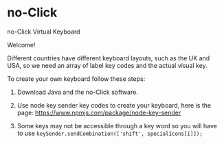 # no-Click
no-Click Virtual Keyboard

Welcome!

Different countries have different keyboard layouts, such as the UK and USA, so we need an array of label key codes and the actual visual key.

To create your own keyboard follow these steps:

1. Download Java and the no-Click software.

2. Use node key sender key codes to create your keyboard, here is the page: https://www.npmjs.com/package/node-key-sender

3. Some keys may not be accessible through a key word so you will have to use ```keySender.sendCombination(['shift', specialIcons[i]]);```
